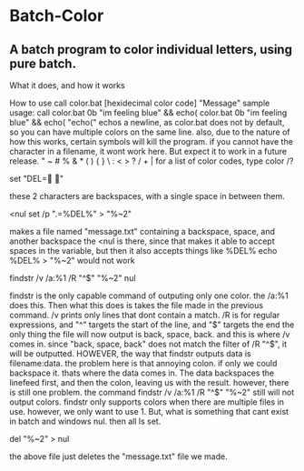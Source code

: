 # Batch-Color
## A batch program to color individual letters, using pure batch.

What it does, and how it works

How to use
call color.bat [hexidecimal color code] "Message"
sample usage: call color.bat 0b "im feeling blue" && echo(
color.bat 0b "im feeling blue" && echo(
"echo(" echos a newline, as color.bat does not by default, so you can have 
multiple colors on the same line.
also, due to the nature of how this works, certain symbols will kill the program.
if you cannot have the character in a filename, it wont work here.  But expect it to work
in a future release.
" ~ # % & * ( ) { } \ : < > ? / + | 
for a list of color codes, type color /?


set "DEL= " 

these 2 characters are backspaces, with a single space in between them.

<nul set /p ".=%DEL%" > "%~2" 

makes a file named "message.txt" containing a backspace, space, and another backspace
the <nul is there, since that makes it able to accept spaces in the variable, but then it also accepts things like %DEL%
echo %DEL% > "%~2" would not work

findstr /v /a:%1 /R "^$" "%~2" nul 

findstr is the only capable command of outputing only one color. 
the /a:%1 does this. Then what this does is
takes the file made in the previous command. /v prints only lines that dont contain a match.
/R is for regular expressions, and "^" targets the start of the line, and "$" targets the end
the only thing the file will now output is back, space, back.
and this is where /v comes in. since "back, space, back" does not match the filter of /R "^$",
it will be outputted.
HOWEVER, the way that findstr outputs data is filename:data.
the problem here is that annoying colon. if only we could backspace it.
thats where the data comes in.  The data backspaces the linefeed first, and then the colon, leaving 
us with the result.
however, there is still one problem. the command findstr /v /a:%1 /R "^$" "%~2" still will not
output colors.  findstr only supports colors when there are multiple files in use.
however, we only want to use 1.  But, what is something that cant exist in batch and windows
nul.  then all ls set.

del "%~2" > nul

the above file just deletes the "message.txt" file we made.
